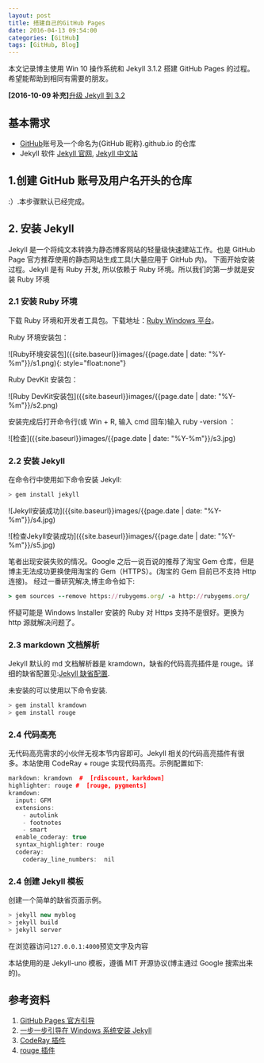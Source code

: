 ```yaml
---
layout: post
title: 搭建自己的GitHub Pages
date: 2016-04-13 09:54:00
categories: [GitHub]
tags: [GitHub, Blog]
---
```


本文记录博主使用 Win 10 操作系统和 Jekyll 3.1.2 搭建 GitHub Pages 的过程。希望能帮助到相同有需要的朋友。

**[2016-10-09 补充]**[升级 Jekyll 到 3.2]({{site.baseurl}}github/2016/10/09/Build_GitHub_Pages_Update.html)

## 基本需求

- [GitHub](https://github.com/)账号及一个命名为{GitHub 昵称}.github.io 的仓库
- Jekyll 软件 [Jekyll 官网](https://jekyllrb.com/), [Jekyll 中文站](http://jekyllcn.com/)

## 1.创建 GitHub 账号及用户名开头的仓库

:）.本步骤默认已经完成。

## 2. 安装 Jekyll

Jekyll 是一个将纯文本转换为静态博客网站的轻量级快速建站工作。也是 GitHub Page 官方推荐使用的静态网站生成工具(大量应用于 GitHub 内)。
下面开始安装过程。Jekyll 是有 Ruby 开发, 所以依赖于 Ruby 环境。所以我们的第一步就是安装 Ruby 环境

### 2.1 安装 Ruby 环境

下载 Ruby 环境和开发者工具包。下载地址：[Ruby Windows 平台](http://rubyinstaller.org/downloads/)。

Ruby 环境安装包：

![Ruby环境安装包]({{site.baseurl}}images/{{page.date | date: "%Y-%m"}}/s1.png){: style="float:none"}

Ruby DevKit 安装包：

![Ruby DevKit安装包]({{site.baseurl}}images/{{page.date | date: "%Y-%m"}}/s2.png)

安装完成后打开命令行(或 Win + R, 输入 cmd 回车)输入 ruby -version ：

![检查]({{site.baseurl}}images/{{page.date | date: "%Y-%m"}}/s3.jpg)

### 2.2 安装 Jekyll

在命令行中使用如下命令安装 Jekyll:

```cpp
> gem install jekyll
```

![Jekyll安装成功]({{site.baseurl}}images/{{page.date | date: "%Y-%m"}}/s4.jpg)

![检查Jekyll安装成功]({{site.baseurl}}images/{{page.date | date: "%Y-%m"}}/s5.jpg)

笔者出现安装失败的情况。Google 之后一说百说的推荐了淘宝 Gem 仓库，但是博主无法成功更换使用淘宝的 Gem（HTTPS）。(淘宝的 Gem 目前已不支持 Http 连接)。
经过一番研究解决,博主命令如下:

```ruby
> gem sources --remove https://rubygems.org/ -a http://rubygems.org/
```

怀疑可能是 Windows Installer 安装的 Ruby 对 Https 支持不是很好。更换为 http 源就解决问题了。

### 2.3 markdown 文档解析

Jekyll 默认的 md 文档解析器是 kramdown，缺省的代码高亮插件是 rouge。详细的缺省配置见:[Jekyll 缺省配置](https://jekyllrb.com/docs/configuration/).

未安装的可以使用以下命令安装.

```cpp
> gem install kramdown
> gem install rouge
```

### 2.4 代码高亮

无代码高亮需求的小伙伴无视本节内容即可。Jekyll 相关的代码高亮插件有很多。本站使用 CodeRay + rouge 实现代码高亮。示例配置如下:

```cpp
markdown: kramdown  #  [rdiscount, karkdown]
highlighter: rouge #  [rouge, pygments]
kramdown:
  input: GFM
  extensions:
    - autolink
    - footnotes
    - smart
  enable_coderay: true
  syntax_highlighter: rouge
  coderay:
    coderay_line_numbers:  nil
```

### 2.4 创建 Jekyll 模板

创建一个简单的缺省页面示例。

```cpp
> jekyll new myblog
> jekyll build
> jekyll server
```

在浏览器访问`127.0.0.1:4000`预览文字及内容

本站使用的是 Jekyll-uno 模板，遵循 MIT 开源协议(博主通过 Google 搜索出来的)。

## 参考资料

1.  [GitHub Pages 官方引导](https://pages.github.com/)
2.  [一步一步引导在 Windows 系统安装 Jekyll](http://jekyll-windows.juthilo.com/)
3.  [CodeRay 插件](http://coderay.rubychan.de/)
4.  [rouge 插件](https://github.com/jneen/rouge)
